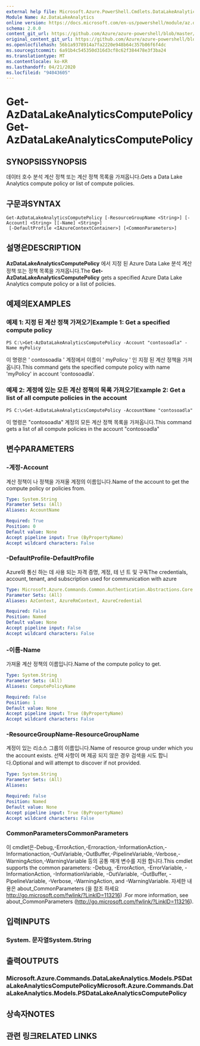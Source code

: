 ```yaml
---
external help file: Microsoft.Azure.PowerShell.Cmdlets.DataLakeAnalytics.dll-Help.xml
Module Name: Az.DataLakeAnalytics
online version: https://docs.microsoft.com/en-us/powershell/module/az.datalakeanalytics/get-azdatalakeanalyticscomputepolicy
schema: 2.0.0
content_git_url: https://github.com/Azure/azure-powershell/blob/master/src/DataLakeAnalytics/DataLakeAnalytics/help/Get-AzDataLakeAnalyticsComputePolicy.md
original_content_git_url: https://github.com/Azure/azure-powershell/blob/master/src/DataLakeAnalytics/DataLakeAnalytics/help/Get-AzDataLakeAnalyticsComputePolicy.md
ms.openlocfilehash: 56b1a9378914a7fa2220e948b64c357b06f6f4dc
ms.sourcegitcommit: 6a91b4c545350d316d3cf8c62f384478e3f3ba24
ms.translationtype: MT
ms.contentlocale: ko-KR
ms.lasthandoff: 04/21/2020
ms.locfileid: "94043605"
---
```

# <span data-ttu-id="0064c-101">Get-AzDataLakeAnalyticsComputePolicy</span><span class="sxs-lookup"><span data-stu-id="0064c-101">Get-AzDataLakeAnalyticsComputePolicy</span></span>

## <span data-ttu-id="0064c-102">SYNOPSIS</span><span class="sxs-lookup"><span data-stu-id="0064c-102">SYNOPSIS</span></span>
<span data-ttu-id="0064c-103">데이터 호수 분석 계산 정책 또는 계산 정책 목록을 가져옵니다.</span><span class="sxs-lookup"><span data-stu-id="0064c-103">Gets a Data Lake Analytics compute policy or list of compute policies.</span></span>

## <span data-ttu-id="0064c-104">구문과</span><span class="sxs-lookup"><span data-stu-id="0064c-104">SYNTAX</span></span>

```
Get-AzDataLakeAnalyticsComputePolicy [-ResourceGroupName <String>] [-Account] <String> [[-Name] <String>]
 [-DefaultProfile <IAzureContextContainer>] [<CommonParameters>]
```

## <span data-ttu-id="0064c-105">설명은</span><span class="sxs-lookup"><span data-stu-id="0064c-105">DESCRIPTION</span></span>
<span data-ttu-id="0064c-106">**AzDataLakeAnalyticsComputePolicy** 에서 지정 된 Azure Data Lake 분석 계산 정책 또는 정책 목록을 가져옵니다.</span><span class="sxs-lookup"><span data-stu-id="0064c-106">The **Get-AzDataLakeAnalyticsComputePolicy** gets a specified Azure Data Lake Analytics compute policy or a list of policies.</span></span>

## <span data-ttu-id="0064c-107">예제의</span><span class="sxs-lookup"><span data-stu-id="0064c-107">EXAMPLES</span></span>

### <span data-ttu-id="0064c-108">예제 1: 지정 된 계산 정책 가져오기</span><span class="sxs-lookup"><span data-stu-id="0064c-108">Example 1: Get a specified compute policy</span></span>
```
PS C:\>Get-AzDataLakeAnalyticsComputePolicy -Account "contosoadla" -Name myPolicy
```

<span data-ttu-id="0064c-109">이 명령은 ' contosoadla ' 계정에서 이름이 ' myPolicy ' 인 지정 된 계산 정책을 가져옵니다.</span><span class="sxs-lookup"><span data-stu-id="0064c-109">This command gets the specified compute policy with name 'myPolicy' in account 'contosoadla'.</span></span>

### <span data-ttu-id="0064c-110">예제 2: 계정에 있는 모든 계산 정책의 목록 가져오기</span><span class="sxs-lookup"><span data-stu-id="0064c-110">Example 2: Get a list of all compute policies in the account</span></span>
```
PS C:\>Get-AzDataLakeAnalyticsComputePolicy -AccountName "contosoadla"
```

<span data-ttu-id="0064c-111">이 명령은 "contosoadla" 계정의 모든 계산 정책 목록을 가져옵니다.</span><span class="sxs-lookup"><span data-stu-id="0064c-111">This command gets a list of all compute policies in the account "contosoadla"</span></span>

## <span data-ttu-id="0064c-112">변수</span><span class="sxs-lookup"><span data-stu-id="0064c-112">PARAMETERS</span></span>

### <span data-ttu-id="0064c-113">-계정</span><span class="sxs-lookup"><span data-stu-id="0064c-113">-Account</span></span>
<span data-ttu-id="0064c-114">계산 정책이 나 정책을 가져올 계정의 이름입니다.</span><span class="sxs-lookup"><span data-stu-id="0064c-114">Name of the account to get the compute policy or policies from.</span></span>

```yaml
Type: System.String
Parameter Sets: (All)
Aliases: AccountName

Required: True
Position: 0
Default value: None
Accept pipeline input: True (ByPropertyName)
Accept wildcard characters: False
```

### <span data-ttu-id="0064c-115">-DefaultProfile</span><span class="sxs-lookup"><span data-stu-id="0064c-115">-DefaultProfile</span></span>
<span data-ttu-id="0064c-116">Azure와 통신 하는 데 사용 되는 자격 증명, 계정, 테 넌 트 및 구독</span><span class="sxs-lookup"><span data-stu-id="0064c-116">The credentials, account, tenant, and subscription used for communication with azure</span></span>

```yaml
Type: Microsoft.Azure.Commands.Common.Authentication.Abstractions.Core.IAzureContextContainer
Parameter Sets: (All)
Aliases: AzContext, AzureRmContext, AzureCredential

Required: False
Position: Named
Default value: None
Accept pipeline input: False
Accept wildcard characters: False
```

### <span data-ttu-id="0064c-117">-이름</span><span class="sxs-lookup"><span data-stu-id="0064c-117">-Name</span></span>
<span data-ttu-id="0064c-118">가져올 계산 정책의 이름입니다.</span><span class="sxs-lookup"><span data-stu-id="0064c-118">Name of the compute policy to get.</span></span>

```yaml
Type: System.String
Parameter Sets: (All)
Aliases: ComputePolicyName

Required: False
Position: 1
Default value: None
Accept pipeline input: True (ByPropertyName)
Accept wildcard characters: False
```

### <span data-ttu-id="0064c-119">-ResourceGroupName</span><span class="sxs-lookup"><span data-stu-id="0064c-119">-ResourceGroupName</span></span>
<span data-ttu-id="0064c-120">계정이 있는 리소스 그룹의 이름입니다.</span><span class="sxs-lookup"><span data-stu-id="0064c-120">Name of resource group under which you the account exists.</span></span>
<span data-ttu-id="0064c-121">선택 사항이 며 제공 되지 않은 경우 검색을 시도 합니다.</span><span class="sxs-lookup"><span data-stu-id="0064c-121">Optional and will attempt to discover if not provided.</span></span>

```yaml
Type: System.String
Parameter Sets: (All)
Aliases:

Required: False
Position: Named
Default value: None
Accept pipeline input: True (ByPropertyName)
Accept wildcard characters: False
```

### <span data-ttu-id="0064c-122">CommonParameters</span><span class="sxs-lookup"><span data-stu-id="0064c-122">CommonParameters</span></span>
<span data-ttu-id="0064c-123">이 cmdlet은-Debug,-ErrorAction,-Erroraction,-InformationAction,-Informationaction,-OutVariable,-OutBuffer,-PipelineVariable,-Verbose,-WarningAction,-WarningVariable 등의 공통 매개 변수를 지원 합니다.</span><span class="sxs-lookup"><span data-stu-id="0064c-123">This cmdlet supports the common parameters: -Debug, -ErrorAction, -ErrorVariable, -InformationAction, -InformationVariable, -OutVariable, -OutBuffer, -PipelineVariable, -Verbose, -WarningAction, and -WarningVariable.</span></span> <span data-ttu-id="0064c-124">자세한 내용은 about_CommonParameters (을 참조 하세요 http://go.microsoft.com/fwlink/?LinkID=113216) .</span><span class="sxs-lookup"><span data-stu-id="0064c-124">For more information, see about_CommonParameters (http://go.microsoft.com/fwlink/?LinkID=113216).</span></span>

## <span data-ttu-id="0064c-125">입력</span><span class="sxs-lookup"><span data-stu-id="0064c-125">INPUTS</span></span>

### <span data-ttu-id="0064c-126">System. 문자열</span><span class="sxs-lookup"><span data-stu-id="0064c-126">System.String</span></span>

## <span data-ttu-id="0064c-127">출력</span><span class="sxs-lookup"><span data-stu-id="0064c-127">OUTPUTS</span></span>

### <span data-ttu-id="0064c-128">Microsoft.Azure.Commands.DataLakeAnalytics.Models.PSDataLakeAnalyticsComputePolicy</span><span class="sxs-lookup"><span data-stu-id="0064c-128">Microsoft.Azure.Commands.DataLakeAnalytics.Models.PSDataLakeAnalyticsComputePolicy</span></span>

## <span data-ttu-id="0064c-129">상속자</span><span class="sxs-lookup"><span data-stu-id="0064c-129">NOTES</span></span>

## <span data-ttu-id="0064c-130">관련 링크</span><span class="sxs-lookup"><span data-stu-id="0064c-130">RELATED LINKS</span></span>
